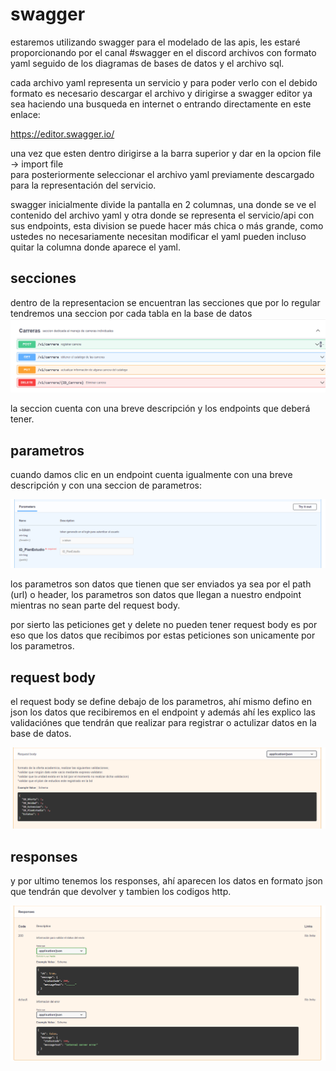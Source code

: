 # swagger

estaremos utilizando swagger para el modelado de las apis, les estaré proporcionando por el canal #swagger en el discord archivos con formato yaml seguido de los diagramas de bases de datos y el archivo sql.

cada archivo yaml representa un servicio y para poder verlo con el debido formato es necesario descargar el archivo y dirigirse a swagger editor ya sea haciendo una busqueda en internet o entrando directamente en este enlace:

https://editor.swagger.io/

una vez que esten dentro dirigirse a la barra superior y dar en la opcion file -> import file <br> para posteriormente seleccionar el archivo yaml previamente descargado para la representación del servicio.

swagger inicialmente divide la pantalla en 2 columnas, una donde se ve el contenido del archivo yaml y otra donde se representa el servicio/api con sus endpoints, esta division se puede hacer más chica o más grande, como ustedes no necesariamente necesitan modificar el yaml pueden incluso quitar la columna donde aparece el yaml.

## secciones

dentro de la representacion se encuentran las secciones que por lo regular tendremos una seccion por cada tabla en la base de datos
<img src='imagenes/seccion.png'>

la seccion cuenta con una breve descripción y los endpoints que deberá tener.

## parametros

cuando damos clic en un endpoint cuenta igualmente con una breve descripción y con una seccion de parametros:

<img src='imagenes/parametros.png'>

los parametros son datos que tienen que ser enviados ya sea por el path (url) o header, los parametros son datos que llegan a nuestro endpoint mientras no sean parte del request body.

por sierto las peticiones get y delete no pueden tener request body es por eso que los datos que recibimos por estas peticiones son unicamente por los parametros.

## request body

el request body se define debajo de los parametros, ahí mismo defino en json los datos que recibiremos en el endpoint y además ahí les explico las validaciónes que tendrán que realizar para registrar o actulizar datos en la base de datos.

<img src='imagenes/request.png'>

## responses

y por ultimo tenemos los responses, ahí aparecen los datos en formato json que tendrán que devolver y tambien los codigos http.

<img src='imagenes/responses.png'>